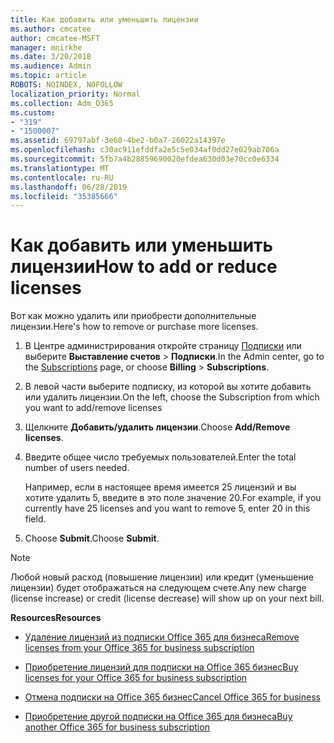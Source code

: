 ```yaml
---
title: Как добавить или уменьшить лицензии
ms.author: cmcatee
author: cmcatee-MSFT
manager: mnirkhe
ms.date: 3/20/2018
ms.audience: Admin
ms.topic: article
ROBOTS: NOINDEX, NOFOLLOW
localization_priority: Normal
ms.collection: Adm_O365
ms.custom:
- "319"
- "1500007"
ms.assetid: 69797abf-3e60-4be2-b0a7-26022a14397e
ms.openlocfilehash: c30ac911efddfa2e5c5e034af0dd27e029ab706a
ms.sourcegitcommit: 5fb7a4b28859690020efdea630d03e70cc0e6334
ms.translationtype: MT
ms.contentlocale: ru-RU
ms.lasthandoff: 06/28/2019
ms.locfileid: "35385666"
---
```

# <a name="how-to-add-or-reduce-licenses"></a><span data-ttu-id="c93f5-102">Как добавить или уменьшить лицензии</span><span class="sxs-lookup"><span data-stu-id="c93f5-102">How to add or reduce licenses</span></span>

<span data-ttu-id="c93f5-103">Вот как можно удалить или приобрести дополнительные лицензии.</span><span class="sxs-lookup"><span data-stu-id="c93f5-103">Here's how to remove or purchase more licenses.</span></span>
  
1. <span data-ttu-id="c93f5-104">В Центре администрирования откройте страницу [Подписки](https://go.microsoft.com/fwlink/p/?linkid=842054) или выберите **Выставление счетов** \> **Подписки**.</span><span class="sxs-lookup"><span data-stu-id="c93f5-104">In the Admin center, go to the [Subscriptions](https://go.microsoft.com/fwlink/p/?linkid=842054) page, or choose **Billing** \> **Subscriptions**.</span></span>

2. <span data-ttu-id="c93f5-105">В левой части выберите подписку, из которой вы хотите добавить или удалить лицензии.</span><span class="sxs-lookup"><span data-stu-id="c93f5-105">On the left, choose the Subscription from which you want to add/remove licenses</span></span>

3. <span data-ttu-id="c93f5-106">Щелкните **Добавить/удалить лицензии**.</span><span class="sxs-lookup"><span data-stu-id="c93f5-106">Choose **Add/Remove licenses**.</span></span>

4. <span data-ttu-id="c93f5-107">Введите общее число требуемых пользователей.</span><span class="sxs-lookup"><span data-stu-id="c93f5-107">Enter the total number of users needed.</span></span>

    <span data-ttu-id="c93f5-108">Например, если в настоящее время имеется 25 лицензий и вы хотите удалить 5, введите в это поле значение 20.</span><span class="sxs-lookup"><span data-stu-id="c93f5-108">For example, if you currently have 25 licenses and you want to remove 5, enter 20 in this field.</span></span>

5. <span data-ttu-id="c93f5-109">Choose **Submit**.</span><span class="sxs-lookup"><span data-stu-id="c93f5-109">Choose **Submit**.</span></span>

> [!NOTE]
> <span data-ttu-id="c93f5-110">Любой новый расход (повышение лицензии) или кредит (уменьшение лицензии) будет отображаться на следующем счете.</span><span class="sxs-lookup"><span data-stu-id="c93f5-110">Any new charge (license increase) or credit (license decrease) will show up on your next bill.</span></span>
  
 <span data-ttu-id="c93f5-111">**Resources**</span><span class="sxs-lookup"><span data-stu-id="c93f5-111">**Resources**</span></span>
  
- [<span data-ttu-id="c93f5-112">Удаление лицензий из подписки Office 365 для бизнеса</span><span class="sxs-lookup"><span data-stu-id="c93f5-112">Remove licenses from your Office 365 for business subscription</span></span>](https://support.office.com/article/9c64d127-e2dd-4ecc-81f5-2f87e5a74803)

- [<span data-ttu-id="c93f5-113">Приобретение лицензий для подписки на Office 365 бизнес</span><span class="sxs-lookup"><span data-stu-id="c93f5-113">Buy licenses for your Office 365 for business subscription</span></span>](https://support.office.com/article/36081d8d-b3fa-4948-8c34-e217bba825e1)

- [<span data-ttu-id="c93f5-114">Отмена подписки на Office 365 бизнес</span><span class="sxs-lookup"><span data-stu-id="c93f5-114">Cancel Office 365 for business</span></span>](https://support.office.com/article/b1bc0bef-4608-4601-813a-cdd9f746709a)

- [<span data-ttu-id="c93f5-115">Приобретение другой подписки на Office 365 для бизнеса</span><span class="sxs-lookup"><span data-stu-id="c93f5-115">Buy another Office 365 for business subscription</span></span>](https://support.office.com/article/fab3b86c-3359-4042-8692-5d4dc7550b7c)
